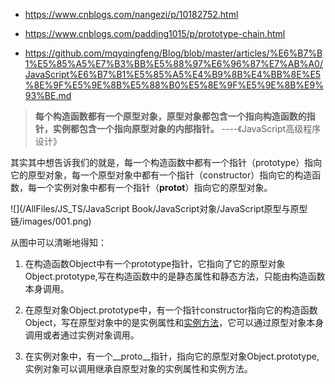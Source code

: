 * https://www.cnblogs.com/nangezi/p/10182752.html
* https://www.cnblogs.com/padding1015/p/prototype-chain.html

* https://github.com/mqyqingfeng/Blog/blob/master/articles/%E6%B7%B1%E5%85%A5%E7%B3%BB%E5%88%97%E6%96%87%E7%AB%A0/JavaScript%E6%B7%B1%E5%85%A5%E4%B9%8B%E4%BB%8E%E5%8E%9F%E5%9E%8B%E5%88%B0%E5%8E%9F%E5%9E%8B%E9%93%BE.md







> **每个构造函数都有一个原型对象，原型对象都包含一个指向构造函数的指针，实例都包含一个指向原型对象的内部指针。** ----《JavaScript高级程序设计》

其实其中想告诉我们的就是，每一个构造函数中都有一个指针（prototype）指向它的原型对象，每一个原型对象中都有一个指针（constructor）指向它的构造函数，每一个实例对象中都有一个指针（__protot__）指向它的原型对象。

![](/AllFiles/JS_TS/JavaScript Book/JavaScript对象/JavaScript原型与原型链/images/001.png)

从图中可以清晰地得知：

1. 在构造函数Object中有一个prototype指针，它指向了它的原型对象 Object.prototype,写在构造函数中的是静态属性和静态方法，只能由构造函数本身调用。

2. 在原型对象Object.prototype中，有一个指针constructor指向它的构造函数Object，写在原型对象中的是实例属性和[实例方法](https://so.csdn.net/so/search?q=实例方法&spm=1001.2101.3001.7020)，它可以通过原型对象本身调用或者通过实例对象调用。

3. 在实例对象中，有一个__proto__指针，指向它的原型对象Object.prototype,实例对象可以调用继承自原型对象的实例属性和实例方法。



















